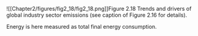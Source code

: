 ![[Chapter2/figures/fig2_18/fig2_18.png]]Figure 2.18 Trends and drivers of global industry sector emissions (see caption of Figure 2.16 for details). 

Energy is here measured as total final energy consumption.